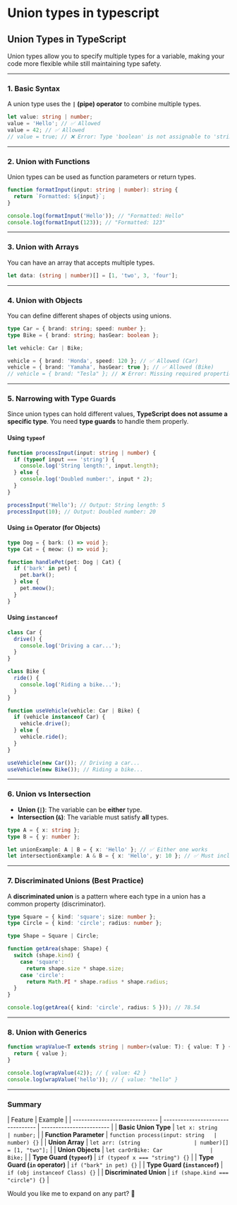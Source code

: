 # Union types in typescript

## **Union Types in TypeScript**

Union types allow you to specify multiple types for a variable, making your code more flexible while still maintaining type safety.

---

### **1. Basic Syntax**

A union type uses the **`|` (pipe) operator** to combine multiple types.

```typescript
let value: string | number;
value = 'Hello'; // ✅ Allowed
value = 42; // ✅ Allowed
// value = true; // ❌ Error: Type 'boolean' is not assignable to 'string | number'
```

---

### **2. Union with Functions**

Union types can be used as function parameters or return types.

```typescript
function formatInput(input: string | number): string {
  return `Formatted: ${input}`;
}

console.log(formatInput('Hello')); // "Formatted: Hello"
console.log(formatInput(123)); // "Formatted: 123"
```

---

### **3. Union with Arrays**

You can have an array that accepts multiple types.

```typescript
let data: (string | number)[] = [1, 'two', 3, 'four'];
```

---

### **4. Union with Objects**

You can define different shapes of objects using unions.

```typescript
type Car = { brand: string; speed: number };
type Bike = { brand: string; hasGear: boolean };

let vehicle: Car | Bike;

vehicle = { brand: 'Honda', speed: 120 }; // ✅ Allowed (Car)
vehicle = { brand: 'Yamaha', hasGear: true }; // ✅ Allowed (Bike)
// vehicle = { brand: "Tesla" }; // ❌ Error: Missing required properties
```

---

### **5. Narrowing with Type Guards**

Since union types can hold different values, **TypeScript does not assume a specific type**. You need **type guards** to handle them properly.

#### **Using `typeof`**

```typescript
function processInput(input: string | number) {
  if (typeof input === 'string') {
    console.log('String length:', input.length);
  } else {
    console.log('Doubled number:', input * 2);
  }
}

processInput('Hello'); // Output: String length: 5
processInput(10); // Output: Doubled number: 20
```

#### **Using `in` Operator (for Objects)**

```typescript
type Dog = { bark: () => void };
type Cat = { meow: () => void };

function handlePet(pet: Dog | Cat) {
  if ('bark' in pet) {
    pet.bark();
  } else {
    pet.meow();
  }
}
```

#### **Using `instanceof`**

```typescript
class Car {
  drive() {
    console.log('Driving a car...');
  }
}

class Bike {
  ride() {
    console.log('Riding a bike...');
  }
}

function useVehicle(vehicle: Car | Bike) {
  if (vehicle instanceof Car) {
    vehicle.drive();
  } else {
    vehicle.ride();
  }
}

useVehicle(new Car()); // Driving a car...
useVehicle(new Bike()); // Riding a bike...
```

---

### **6. Union vs Intersection**

- **Union (`|`)**: The variable can be **either** type.
- **Intersection (`&`)**: The variable must satisfy **all** types.

```typescript
type A = { x: string };
type B = { y: number };

let unionExample: A | B = { x: 'Hello' }; // ✅ Either one works
let intersectionExample: A & B = { x: 'Hello', y: 10 }; // ✅ Must include both
```

---

### **7. Discriminated Unions (Best Practice)**

A **discriminated union** is a pattern where each type in a union has a common property (discriminator).

```typescript
type Square = { kind: 'square'; size: number };
type Circle = { kind: 'circle'; radius: number };

type Shape = Square | Circle;

function getArea(shape: Shape) {
  switch (shape.kind) {
    case 'square':
      return shape.size * shape.size;
    case 'circle':
      return Math.PI * shape.radius * shape.radius;
  }
}

console.log(getArea({ kind: 'circle', radius: 5 })); // 78.54
```

---

### **8. Union with Generics**

```typescript
function wrapValue<T extends string | number>(value: T): { value: T } {
  return { value };
}

console.log(wrapValue(42)); // { value: 42 }
console.log(wrapValue('hello')); // { value: "hello" }
```

---

### **Summary**

| Feature                        | Example                           |
| ------------------------------ | --------------------------------- | ------------------------ |
| **Basic Union Type**           | `let x: string                    | number;`                 |
| **Function Parameter**         | `function process(input: string   | number) {}`              |
| **Union Array**                | `let arr: (string                 | number)[] = [1, "two"];` |
| **Union Objects**              | `let carOrBike: Car               | Bike;`                   |
| **Type Guard (`typeof`)**      | `if (typeof x === "string") {}`   |
| **Type Guard (`in` operator)** | `if ("bark" in pet) {}`           |
| **Type Guard (`instanceof`)**  | `if (obj instanceof Class) {}`    |
| **Discriminated Union**        | `if (shape.kind === "circle") {}` |

Would you like me to expand on any part? 🚀
